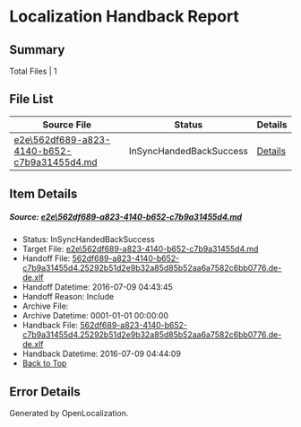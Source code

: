 # <a name='report-top'></a> Localization Handback Report

## Summary
 Total Files | 1

## File List
 Source File | Status | Details 
 ----------- | ------ | ------- 
 [e2e\562df689-a823-4140-b652-c7b9a31455d4.md](https://github.com/OpenLocalizationTestOrg/oltest/blob/488420faf6251311ceeb36af4c1d6454a0fac906/e2e/562df689-a823-4140-b652-c7b9a31455d4.md) | InSyncHandedBackSuccess | [Details](#5033125215518e5b39f96b93766b1e354fc177ad2)

## Item Details
##### <a name='5033125215518e5b39f96b93766b1e354fc177ad2'></a> Source: [e2e\562df689-a823-4140-b652-c7b9a31455d4.md](https://github.com/OpenLocalizationTestOrg/oltest/blob/488420faf6251311ceeb36af4c1d6454a0fac906/e2e/562df689-a823-4140-b652-c7b9a31455d4.md)
* Status: InSyncHandedBackSuccess
* Target File: [e2e\562df689-a823-4140-b652-c7b9a31455d4.md](https://github.com/OpenLocalizationTestOrg/oltest-dede-fly/blob/df1d4ccf9626ba36d672d86f41de9d3596bc3505/e2e/562df689-a823-4140-b652-c7b9a31455d4.md)
* Handoff File: [562df689-a823-4140-b652-c7b9a31455d4.25292b51d2e9b32a85d85b52aa6a7582c6bb0776.de-de.xlf](https://github.com/OpenLocalizationTestOrg/olhandoff-e2e/blob/9bf3e448df25e813a9f15b058e8f902d9c22c005/ol-handoff/OpenLocalizationTestOrg/oltest-dede-fly/ci/ht/562df689-a823-4140-b652-c7b9a31455d4.25292b51d2e9b32a85d85b52aa6a7582c6bb0776.de-de.xlf)
* Handoff Datetime: 2016-07-09 04:43:45
* Handoff Reason: Include
* Archive File: 
* Archive Datetime: 0001-01-01 00:00:00
* Handback File: [562df689-a823-4140-b652-c7b9a31455d4.25292b51d2e9b32a85d85b52aa6a7582c6bb0776.de-de.xlf](https://github.com/OpenLocalizationTestOrg/olhandback-e2e/blob/ef3044ba92d3257ffddaff59837748ef5d068ffc/ol-handback/OpenLocalizationTestOrg/oltest-dede-fly/ci/ht/562df689-a823-4140-b652-c7b9a31455d4.25292b51d2e9b32a85d85b52aa6a7582c6bb0776.de-de.xlf)
* Handback Datetime: 2016-07-09 04:44:09
* [Back to Top](#report-top)


## Error Details

Generated by OpenLocalization.
